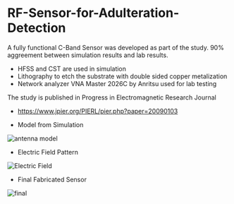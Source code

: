 # RF-Sensor-for-Adulteration-Detection
A fully functional C-Band Sensor was developed as part of the study. 90% aggreement between simulation results and lab results.
* HFSS and CST are used in simulation
* Lithography to etch the substrate with double sided copper metalization
* Network analyzer VNA Master 2026C by Anritsu used for lab testing

The study is published in Progress in Electromagnetic Research Journal
* https://www.jpier.org/PIERL/pier.php?paper=20090103

* Model from Simulation
  
![antenna model](https://github.com/menonajayki/RF-Sensor-for-Adulteration-Detection/assets/150596315/4daf0dab-00c1-49ae-8c0c-ee9909ed8eec)

* Electric Field Pattern
  
![Electric Field](https://github.com/menonajayki/RF-Sensor-for-Adulteration-Detection/assets/150596315/e328d9be-5e03-466e-9427-9e03bb2b7219)

* Final Fabricated Sensor
  
![final](https://github.com/menonajayki/RF-Sensor-for-Adulteration-Detection/assets/150596315/c2f1f531-b487-4d5f-a661-bf2ebd4e3510)
